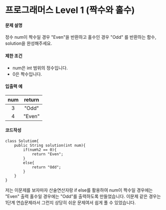 # 프로그래머스 Level 1 (짝수와 홀수)

#### 문제 설명

정수 num이 짝수일 경우 "Even"을 반환하고 홀수인 경우 "Odd" 를 반환하는 함수, solution을 완성해주세요.

#### 제한 조건

- num은 int 범위의 정수입니다.
- 0은 짝수입니다.

#### 입출력 예		

| num  | return |
| :--: | :----: |
|  3   | "Odd"  |
|  4   | "Even" |

#### 코드작성

```
class Solutiom{
	public String solution(int num){
		if(num%2 == 0){
			return "Even";
		}
		else{
			return "Odd";
		}
	}
}
```

저는 이문제를 보자마자 산술연산자랑 if else를 활용하여 num이 짝수일 경우에는 "Even" 출력 홀수일 경우에는 "Odd"를 출력하도록 만들었습니다. 이문제 같은 경우는 1단계 연습문제라서 그런지 상당히 쉬운 문제여서 쉽게 풀 수 있었습니다.